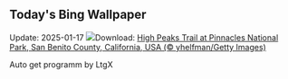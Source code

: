 ## Today's Bing Wallpaper
Update: 2025-01-17
![](https://www.bing.com/th?id=OHR.PinnaclesPeaks_EN-GB5177323438_UHD.jpg&w=1000)Download: [High Peaks Trail at Pinnacles National Park, San Benito County, California, USA (© yhelfman/Getty Images)](https://www.bing.com/th?id=OHR.PinnaclesPeaks_EN-GB5177323438_UHD.jpg)

Auto get programm by LtgX

